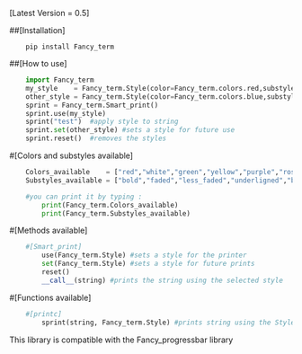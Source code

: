 [Latest Version = 0.5]

##[Installation]

```shell
	pip install Fancy_term
```

##[How to use]

```python
	import Fancy_term
	my_style    = Fancy_term.Style(color=Fancy_term.colors.red,substyle='bold,faded')
	other_style = Fancy_term.Style(color=Fancy_term.colors.blue,substyle='bold')
	sprint = Fancy_term.Smart_print()
	sprint.use(my_style)
	sprint("test")	#apply style to string
	sprint.set(other_style)	#sets a style for future use
	sprint.reset()	#removes the styles
```

#[Colors and substyles available]
```python
	Colors_available    = ["red","white","green","yellow","purple","rose","blue","reset"]
	Substyles_available = ["bold","faded","less_faded","underligned","blinking","background","normal"]

	#you can print it by typing :
	 	print(Fancy_term.Colors_available)
		print(Fancy_term.Substyles_available)

```
#[Methods available]


```python
	#[Smart_print]
		use(Fancy_term.Style) #sets a style for the printer
		set(Fancy_term.Style) #sets a style for future prints
		reset()
		__call__(string) #prints the string using the selected style
```
#[Functions available]
```python
	#[printc]
		sprint(string, Fancy_term.Style) #prints string using the Style
```

This library is compatible with the Fancy_progressbar library
